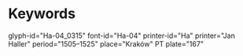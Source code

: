 # Keywords
glyph-id="Ha-04_0315"
font-id="Ha-04"
printer-id="Ha"
printer="Jan Haller"
period="1505–1525"
place="Kraków"
PT plate="167"
